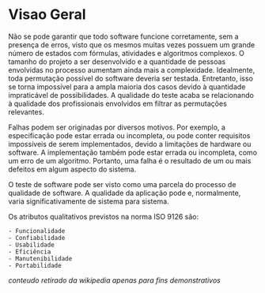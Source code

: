 # Visao Geral

Não se pode garantir que todo software funcione corretamente, sem a presença de erros, visto que os mesmos muitas vezes possuem um grande número de estados com fórmulas, atividades e algoritmos complexos. O tamanho do projeto a ser desenvolvido e a quantidade de pessoas envolvidas no processo aumentam ainda mais a complexidade. Idealmente, toda permutação possível do software deveria ser testada. Entretanto, isso se torna impossível para a ampla maioria dos casos devido à quantidade impraticável de possibilidades. A qualidade do teste acaba se relacionando à qualidade dos profissionais envolvidos em filtrar as permutações relevantes.

Falhas podem ser originadas por diversos motivos. Por exemplo, a especificação pode estar errada ou incompleta, ou pode conter requisitos impossíveis de serem implementados, devido a limitações de hardware ou software. A implementação também pode estar errada ou incompleta, como um erro de um algoritmo. Portanto, uma falha é o resultado de um ou mais defeitos em algum aspecto do sistema.

O teste de software pode ser visto como uma parcela do processo de qualidade de software. A qualidade da aplicação pode e, normalmente, varia significativamente de sistema para sistema.

Os atributos qualitativos previstos na norma ISO 9126 são:

    - Funcionalidade
    - Confiabilidade
    - Usabilidade
    - Eficiência
    - Manutenibilidade
    - Portabilidade

_conteudo retirado da wikipedia apenas para fins demonstrativos_